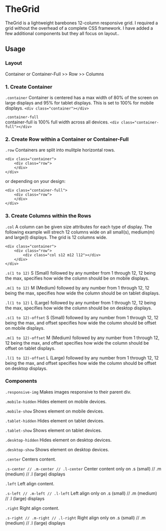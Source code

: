# TheGrid #

TheGrid is a lightweight barebones 12-column responsive grid. I required a grid without the overhead of a complete CSS framework. I have added a few additional components but they all focus on layout..

## Usage ##
### Layout ###
Container or Container-Full >> Row >> Columns

### 1. Create Container ###
`.container`
Container is centered has a max width of 80% of the screen on large displays and 95% for tablet displays. This is set to 100% for mobile displays.
`<div class="container"></div>`

`.container-full`  
container-full is 100% full width across all devices.
`<div class="container-full"></div>`

### 2. Create Row within a Container or Container-Full ###
`.row`
Containers are split into mulitple horizontal rows.

```
<div class="container">
    <div class="row">
    </div>
</div>
```

or depending on your design:

```
<div class="container-full">
    <div class="row">
    </div>
</div>
```

### 3. Create Columns within the Rows ###
`.col`
A column can be given size attributes for each type of display.
The following example will strech 12 columns wide on all small(s), medium(m) and large(l) displays. The grid is 12 columns wide.

```
<div class="container">
    <div class="row">
        <div class="col s12 m12 l12"></div>
    </div>
</div>
```

`.s(1 to 12)`
S (Small) followed by any number from 1 through 12, 12 being the max, specifies how wide the column should be on mobile displays.

`.m(1 to 12)`
M (Medium) followed by any number from 1 through 12, 12 being the max, specifies how wide the column should be on tablet displays.

`.l(1 to 12)`
L (Large) followed by any number from 1 through 12, 12 being the max, specifies how wide the column should be on desktop displays.


`.s(1 to 12)-offset`
S (Small) followed by any number from 1 through 12, 12 being the max, and offset specifies how wide the column should be offset on mobile displays.

`.m(1 to 12)-offset`
M (Medium) followed by any number from 1 through 12, 12 being the max, and offset specifies how wide the column should be offset on tablet displays.

`.l(1 to 12)-offset`
L (Large) followed by any number from 1 through 12, 12 being the max, and offset specifies how wide the column should be offset on desktop displays.


### Components ###

`.responsive-img`
Makes images responsive to their parent div.

`.mobile-hidden`
Hides element on mobile devices.

`.mobile-show`
Shows element on mobile devices.

`.tablet-hidden`
Hides element on tablet devices.

`.tablet-show`
Shows element on tablet devices.

`.desktop-hidden`
Hides element on desktop devices.

`.desktop-show`
Shows element on desktop devices.

`.center`
Centers content.

`.s-center // .m-center // .l-center`
Center content only on .s (small) // .m (medium) // .l (large) displays

`.left`
Left align content.

`.s-left // .m-left // .l-left`
Left align only on .s (small) // .m (medium) // .l (large) displays

`.right`
Right align content.

`.s-right // .m-right // .l-right`
Right align only on .s (small) // .m (medium) // .l (large) displays
